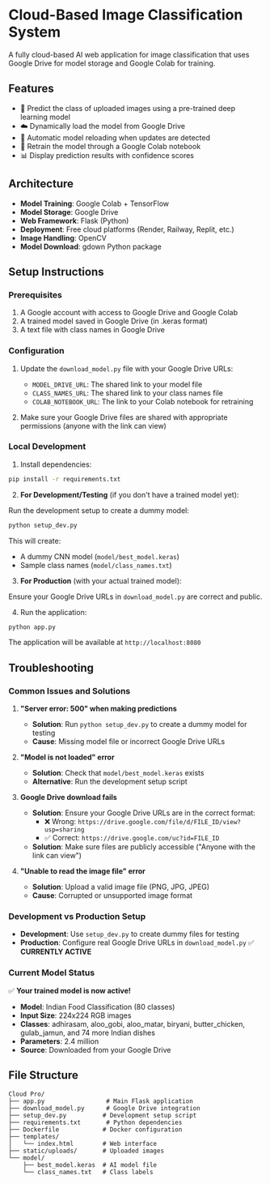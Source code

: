 # Cloud-Based Image Classification System

A fully cloud-based AI web application for image classification that uses Google Drive for model storage and Google Colab for training.

## Features

- 🔮 Predict the class of uploaded images using a pre-trained deep learning model
- ☁️ Dynamically load the model from Google Drive
- 🔄 Automatic model reloading when updates are detected
- 🧠 Retrain the model through a Google Colab notebook
- 📊 Display prediction results with confidence scores

## Architecture

- **Model Training**: Google Colab + TensorFlow
- **Model Storage**: Google Drive
- **Web Framework**: Flask (Python)
- **Deployment**: Free cloud platforms (Render, Railway, Replit, etc.)
- **Image Handling**: OpenCV
- **Model Download**: gdown Python package

## Setup Instructions

### Prerequisites

1. A Google account with access to Google Drive and Google Colab
2. A trained model saved in Google Drive (in .keras format)
3. A text file with class names in Google Drive

### Configuration

1. Update the `download_model.py` file with your Google Drive URLs:
   - `MODEL_DRIVE_URL`: The shared link to your model file
   - `CLASS_NAMES_URL`: The shared link to your class names file
   - `COLAB_NOTEBOOK_URL`: The link to your Colab notebook for retraining

2. Make sure your Google Drive files are shared with appropriate permissions (anyone with the link can view)

### Local Development

1. Install dependencies:

```bash
pip install -r requirements.txt
```

2. **For Development/Testing** (if you don't have a trained model yet):

Run the development setup to create a dummy model:

```bash
python setup_dev.py
```

This will create:
- A dummy CNN model (`model/best_model.keras`)
- Sample class names (`model/class_names.txt`)

3. **For Production** (with your actual trained model):

Ensure your Google Drive URLs in `download_model.py` are correct and public.

4. Run the application:

```bash
python app.py
```

The application will be available at `http://localhost:8080`

## Troubleshooting

### Common Issues and Solutions

1. **"Server error: 500" when making predictions**
   - **Solution**: Run `python setup_dev.py` to create a dummy model for testing
   - **Cause**: Missing model file or incorrect Google Drive URLs

2. **"Model is not loaded" error**
   - **Solution**: Check that `model/best_model.keras` exists
   - **Alternative**: Run the development setup script

3. **Google Drive download fails**
   - **Solution**: Ensure your Google Drive URLs are in the correct format:
     - ❌ Wrong: `https://drive.google.com/file/d/FILE_ID/view?usp=sharing`
     - ✅ Correct: `https://drive.google.com/uc?id=FILE_ID`
   - **Solution**: Make sure files are publicly accessible ("Anyone with the link can view")

4. **"Unable to read the image file" error**
   - **Solution**: Upload a valid image file (PNG, JPG, JPEG)
   - **Cause**: Corrupted or unsupported image format

### Development vs Production Setup

- **Development**: Use `setup_dev.py` to create dummy files for testing
- **Production**: Configure real Google Drive URLs in `download_model.py` ✅ **CURRENTLY ACTIVE**

### Current Model Status

✅ **Your trained model is now active!**
- **Model**: Indian Food Classification (80 classes)
- **Input Size**: 224x224 RGB images
- **Classes**: adhirasam, aloo_gobi, aloo_matar, biryani, butter_chicken, gulab_jamun, and 74 more Indian dishes
- **Parameters**: 2.4 million
- **Source**: Downloaded from your Google Drive

## File Structure

```
Cloud Pro/
├── app.py                 # Main Flask application
├── download_model.py      # Google Drive integration
├── setup_dev.py          # Development setup script
├── requirements.txt       # Python dependencies
├── Dockerfile            # Docker configuration
├── templates/
│   └── index.html        # Web interface
├── static/uploads/       # Uploaded images
└── model/
    ├── best_model.keras  # AI model file
    └── class_names.txt   # Class labels
```
